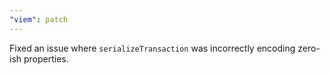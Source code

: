 ```yaml
---
"viem": patch
---
```


Fixed an issue where `serializeTransaction` was incorrectly encoding zero-ish properties.
